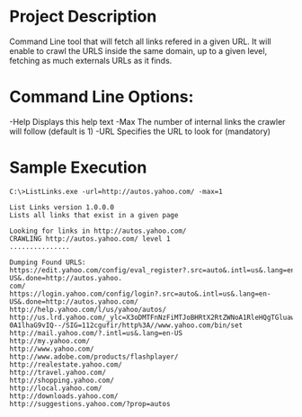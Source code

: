 # Project Description
Command Line tool that will fetch all links refered in a given URL. It will enable to crawl the URLS inside the same domain, up to a given level, fetching as much externals URLs as it finds.


# Command Line Options:
-Help Displays this help text
-Max The number of internal links the crawler will follow (default is 1)
-URL Specifies the URL to look for (mandatory)

# Sample Execution
```
C:\>ListLinks.exe -url=http://autos.yahoo.com/ -max=1

List Links version 1.0.0.0
Lists all links that exist in a given page

Looking for links in http://autos.yahoo.com/
CRAWLING http://autos.yahoo.com/ level 1
...............

Dumping Found URLS:
https://edit.yahoo.com/config/eval_register?.src=auto&.intl=us&.lang=en-US&.done=http://autos.yahoo.
com/
https://login.yahoo.com/config/login?.src=auto&.intl=us&.lang=en-US&.done=http://autos.yahoo.com/
http://help.yahoo.com/l/us/yahoo/autos/
http://us.lrd.yahoo.com/_ylc=X3oDMTFnNzFiMTJoBHRtX2RtZWNoA1RleHQgTGluawR0bV9sbmsDVTExMzA1NTYEdG1fbmV
0A1lhaG9vIQ--/SIG=112cgufir/http%3A//www.yahoo.com/bin/set
http://mail.yahoo.com/?.intl=us&.lang=en-US
http://my.yahoo.com/
http://www.yahoo.com/
http://www.adobe.com/products/flashplayer/
http://realestate.yahoo.com/
http://travel.yahoo.com/
http://shopping.yahoo.com/
http://local.yahoo.com/
http://downloads.yahoo.com/
http://suggestions.yahoo.com/?prop=autos
```
